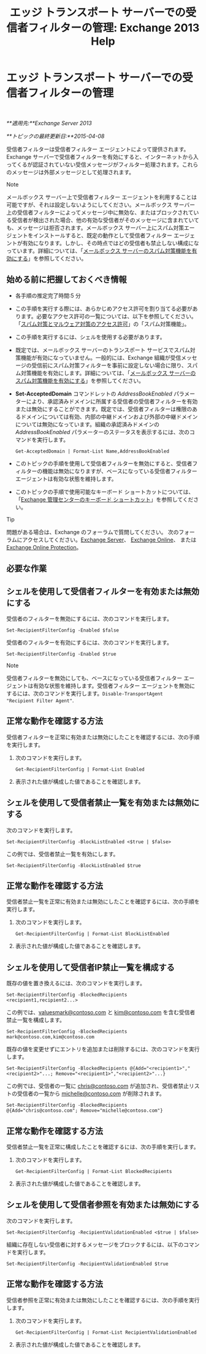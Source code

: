 ﻿---
title: 'エッジ トランスポート サーバーでの受信者フィルターの管理: Exchange 2013 Help'
TOCTitle: エッジ トランスポート サーバーでの受信者フィルターの管理
ms:assetid: f2d0041f-2872-4669-95ec-443233f4956d
ms:mtpsurl: https://technet.microsoft.com/ja-jp/library/Bb125187(v=EXCHG.150)
ms:contentKeyID: 49896552
ms.date: 05/23/2018
mtps_version: v=EXCHG.150
ms.translationtype: MT
---

# エッジ トランスポート サーバーでの受信者フィルターの管理

 

_**適用先:**Exchange Server 2013_

_**トピックの最終更新日:**2015-04-08_

受信者フィルターは受信者フィルター エージェントによって提供されます。Exchange サーバーで受信者フィルターを有効にすると、インターネットから入ってくるが認証されていない受信メッセージがフィルター処理されます。これらのメッセージは外部メッセージとして処理されます。


> [!NOTE]
> メールボックス サーバー上で受信者フィルター エージェントを利用することは可能ですが、それは設定しないようにしてください。メールボックス サーバー上の受信者フィルターによってメッセージ中に無効な、またはブロックされている受信者が検出された場合、他の有効な受信者がそのメッセージに含まれていても、メッセージは拒否されます。メールボックス サーバー上にスパム対策エージェントをインストールすると、既定の動作として受信者フィルター エージェントが有効になります。しかし、その時点ではどの受信者も禁止しない構成になっています。詳細については、「<A href="enable-anti-spam-functionality-on-mailbox-servers-exchange-2013-help.md">メールボックス サーバーのスパム対策機能を有効にする</A>」を参照してください。



## 始める前に把握しておくべき情報

  - 各手順の推定完了時間:5 分

  - この手順を実行する際には、あらかじめアクセス許可を割り当てる必要があります。必要なアクセス許可の一覧については、以下を参照してください。「[スパム対策とマルウェア対策のアクセス許可](anti-spam-and-anti-malware-permissions-exchange-2013-help.md)」の「スパム対策機能」。

  - この手順を実行するには、シェルを使用する必要があります。

  - 既定では、メールボックス サーバーのトランスポート サービスでスパム対策機能が有効になっていません。一般的には、Exchange 組織が受信メッセージの受信前にスパム対策フィルターを事前に設定しない場合に限り、スパム対策機能を有効にします。詳細については、「[メールボックス サーバーのスパム対策機能を有効にする](enable-anti-spam-functionality-on-mailbox-servers-exchange-2013-help.md)」を参照してください。

  - **Set-AcceptedDomain** コマンドレットの *AddressBookEnabled* パラメーターにより、承認済みドメインに所属する受信者の受信者フィルターを有効または無効にすることができます。既定では、受信者フィルターは権限のあるドメインについては有効、内部の中継ドメインおよび外部の中継ドメインについては無効になっています。組織の承認済みドメインの *AddressBookEnabled* パラメーターのステータスを表示するには、次のコマンドを実行します。
    
        Get-AcceptedDomain | Format-List Name,AddressBookEnabled

  - このトピックの手順を使用して受信者フィルターを無効にすると、受信者フィルターの機能は無効になりますが、ベースになっている受信者フィルター エージェントは有効な状態を維持します。

  - このトピックの手順で使用可能なキーボード ショートカットについては、「[Exchange 管理センターのキーボード ショートカット](keyboard-shortcuts-in-the-exchange-admin-center-exchange-online-protection-help.md)」を参照してください。


> [!TIP]
> 問題がある場合は、Exchange のフォーラムで質問してください。 次のフォーラムにアクセスしてください。<A href="https://go.microsoft.com/fwlink/p/?linkid=60612">Exchange Server</A>、 <A href="https://go.microsoft.com/fwlink/p/?linkid=267542">Exchange Online</A>、 または <A href="https://go.microsoft.com/fwlink/p/?linkid=285351">Exchange Online Protection</A>。



## 必要な作業

## シェルを使用して受信者フィルターを有効または無効にする

受信者のフィルターを無効にするには、次のコマンドを実行します。

    Set-RecipientFilterConfig -Enabled $false

受信者のフィルターを有効にするには、次のコマンドを実行します。

    Set-RecipientFilterConfig -Enabled $true


> [!NOTE]
> 受信者フィルターを無効にしても、ベースになっている受信者フィルター エージェントは有効な状態を維持します。受信者フィルター エージェントを無効にするには、次のコマンドを実行します。<CODE>Disable-TransportAgent "Recipient Filter Agent"</CODE>.



## 正常な動作を確認する方法

受信者フィルターを正常に有効または無効にしたことを確認するには、次の手順を実行します。

1.  次のコマンドを実行します。
    
        Get-RecipientFilterConfig | Format-List Enabled

2.  表示された値が構成した値であることを確認します。

## シェルを使用して受信者禁止一覧を有効または無効にする

次のコマンドを実行します。

    Set-RecipientFilterConfig -BlockListEnabled <$true | $false>

この例では、受信者禁止一覧を有効にします。

    Set-RecipientFilterConfig -BlockListEnabled $true

## 正常な動作を確認する方法

受信者禁止一覧を正常に有効または無効にしたことを確認するには、次の手順を実行します。

1.  次のコマンドを実行します。
    
        Get-RecipientFilterConfig | Format-List BlockListEnabled

2.  表示された値が構成した値であることを確認します。

## シェルを使用して受信者IP禁止一覧を構成する

既存の値を置き換えるには、次のコマンドを実行します。

    Set-RecipientFilterConfig -BlockedRecipients <recipient1,recipient2...>

この例では、valuesmark@contoso.com と kim@contoso.com を含む受信者禁止一覧を構成します。

    Set-RecipientFilterConfig -BlockedRecipients mark@contoso.com,kim@contoso.com

既存の値を変更せずにエントリを追加または削除するには、次のコマンドを実行します。

    Set-RecipientFilterConfig -BlockedRecipients @{Add="<recipient1>","<recipient2>"...; Remove="<recipient1>","<recipient2>"...}

この例では、受信者の一覧に chris@contoso.com が追加され、受信者禁止リストの受信者の一覧から michelle@contoso.com が削除されます。

    Set-RecipientFilterConfig -BlockedRecipients @{Add="chris@contoso.com"; Remove="michelle@contoso.com"}

## 正常な動作を確認する方法

受信者禁止一覧を正常に構成したことを確認するには、次の手順を実行します。

1.  次のコマンドを実行します。
    
        Get-RecipientFilterConfig | Format-List BlockedRecipients

2.  表示された値が構成した値であることを確認します。

## シェルを使用して受信者参照を有効または無効にする

次のコマンドを実行します。

    Set-RecipientFilterConfig -RecipientValidationEnabled <$true | $false>

組織に存在しない受信者に対するメッセージをブロックするには、以下のコマンドを実行します。

    Set-RecipientFilterConfig -RecipientValidationEnabled $true

## 正常な動作を確認する方法

受信者参照を正常に有効または無効にしたことを確認するには、次の手順を実行します。

1.  次のコマンドを実行します。
    
        Get-RecipientFilterConfig | Format-List RecipientValidationEnabled

2.  表示された値が構成した値であることを確認します。

